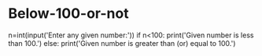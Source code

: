 # Below-100-or-not
n=int(input('Enter any given number:'))
if n<100:
    print('Given number is less than 100.')
else:
    print('Given number is greater than (or) equal to 100.')
